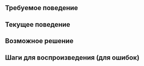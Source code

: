 <!--- Укажите краткую сводную информацию в заголовке выше -->

<!--
- Изучите issues репозитория
- Заполните приведённые ниже шаблон
- Если это сообщение об ошибке, убедитесь, что Вы можете воспроизвести его на последней версии
-->

## Требуемое поведение

<!--- Сообщите, что должно происходить -->

## Текущее поведение

<!--- Сообщите, что происходит вместо ожидаемого поведения -->

## Возможное решение

<!--- Не обязательно -->

## Шаги для воспроизведения (для ошибок)

<!--- Укажите ссылку на пример с ошибкой -->
<!--- Или приведите шаги для воспроизведения ошибки -->
